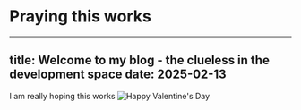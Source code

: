 # Praying this works
---
title: Welcome to my blog - the clueless in the development space
date: 2025-02-13
---
I am really hoping this works
![Happy Valentine's Day](https://quillingcards.net/wp-content/uploads/2017/09/valentine-39-s-day.jpg)
